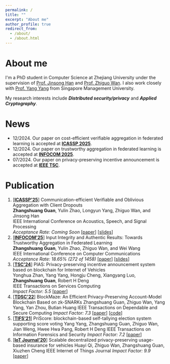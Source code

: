 ```yaml
---
permalink: /
title: ""
excerpt: "About me"
author_profile: true
redirect_from: 
  - /about/
  - /about.html
---
```


# About me

I'm a PhD student in Computer Science at Zhejiang University under the supervision of [Prof. Jinsong Han](https://person.zju.edu.cn/en/hanjinsong) and [Prof. Zhiguo Wan](https://scholar.google.com/citations?user=8D7Vh20AAAAJ&hl=en). I also work closely with [Prof. Yang Yang](https://scholar.google.com/citations?user=QkzqbckAAAAJ&hl=en) from Singapore Management University.

My research interests include ***Distributed security/privacy*** and ***Applied Cryptography***. 

# News
- 12/2024. Our paper on cost-efficient verifiable aggregation in federated learning is accepted at **[ICASSP 2025](https://2025.ieeeicassp.org/)**.
- 12/2024. Our paper on trustworthy aggregation in federated learning is accepted at **[INFOCOM 2025](https://infocom2025.ieee-infocom.org/)**.
- 07/2024. Our paper on  privacy-preserving incentive announcement is accepted at **[IEEE TSC](https://ieeexplore.ieee.org/abstract/document/10584310)**.

# Publication
1. [**[ICASSP'25](https://2025.ieeeicassp.org/)**] Communication-efficient Verifiable and Oblivious Aggregation with Client Dropouts  
   **Zhangshuang Guan**, Yulin Zhao, Longyun Yang, Zhiguo Wan, and Jinsong Han  
   IEEE International Conference on Acoustics, Speech, and Signal Processing  
   *Acceptance Rate: Coming Soon* [[paper]()] [[slides]()]  
1. [**[INFOCOM'25](https://infocom2025.ieee-infocom.org/)**] Input Integrity and Authentic Results: Towards Trustworthy Aggregation in Federated Learning  
    **Zhangshuang Guan**, Yulin Zhao, Zhiguo Wan, and Wei Wang  
    IEEE International Conference on Computer Communications  
    *Acceptance Rate: 18.65% (272 of 1458)* [[paper]()] [[slides]()]  
1. [**[TSC'24](https://ieeexplore.ieee.org/xpl/RecentIssue.jsp?punumber=4629386)**] PIAS: Privacy-preserving incentive announcement system based on blockchain for Internet of Vehicles  
   Yonghua Zhan, Yang Yang, Hongju Cheng, Xiangyang Luo, **Zhangshuang Guan**, Robert H Deng  
   IEEE Transactions on Services Computing  
   *Impact Factor: 5.5* [[paper](https://ieeexplore.ieee.org/abstract/document/10584310)]  
1. [**[TDSC'22](https://ieeexplore.ieee.org/xpl/RecentIssue.jsp?punumber=8858)**] BlockMaze: An Efficient Privacy-Preserving Account-Model Blockchain Based on zk-SNARKs
    Zhangshuang Guan, Zhiguo Wan, Yang Yang, Yan Zhou, Butian Huang
    IEEE Transactions on Dependable and Secure Computing
    *Impact Factor: 7.3* [[paper](https://ieeexplore.ieee.org/abstract/document/9200775)] [[code](https://github.com/Agzs/BlockMaze)]
1. [**[TIFS'21](https://ieeexplore.ieee.org/xpl/aboutJournal.jsp?punumber=10206)**] PriScore: blockchain-based self-tallying election system supporting score voting
    Yang Yang, Zhangshuang Guan, Zhiguo Wan, Jian Weng, Hwee Hwa Pang, Robert H Deng
    IEEE Transactions on Information Forensics and Security
    *Impact Factor: 7.2* [[paper](https://ieeexplore.ieee.org/abstract/document/9524681)] 
1. [**[IoT Journal'20](https://ieeexplore.ieee.org/xpl/RecentIssue.jsp?punumber=6488907)**] Scalable decentralized privacy-preserving usage-based insurance for vehicles
    Huayi Qi, Zhiguo Wan, Zhangshuang Guan, Xiuzhen Cheng
    IEEE Internet of Things Journal
    *Impact Factor: 9.9* [[paper](https://ieeexplore.ieee.org/abstract/document/9210591)] 
